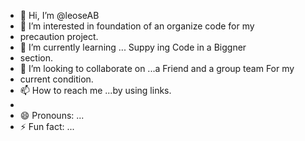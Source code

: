 - 👋 Hi, I’m @leoseAB
- 👀 I’m interested in foundation of an organize code for my
- precaution project.
- 🌱 I’m currently learning ... Suppy ing Code in a Biggner
- section.
- 💞️ I’m looking to collaborate on ...a Friend and a group team For my
- current condition.
- 📫 How to reach me ...by using links.
- 
- 😄 Pronouns: ...
- ⚡ Fun fact: ...

<!---
leoseAB/leoseAB is a ✨ special ✨ repository because its `README.md` (this file) appears on your GitHub profile.
You can click the Preview link to take a look at your changes.
--->
